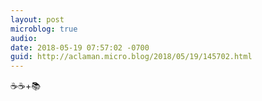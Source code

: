 ```yaml
---
layout: post
microblog: true
audio: 
date: 2018-05-19 07:57:02 -0700
guid: http://aclaman.micro.blog/2018/05/19/145702.html
---
```

☕️☕️+📚
